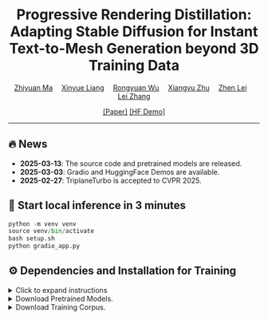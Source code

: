 
<div align="center">
<h1>Progressive Rendering Distillation: Adapting Stable Diffusion for Instant Text-to-Mesh Generation beyond 3D Training Data</h1>

<div>
    <a href='https://scholar.google.com/citations?user=F15mLDYAAAAJ&hl=en' target='_blank'>Zhiyuan Ma</a>&emsp;
    <a href='https://scholar.google.com/citations?user=R9PlnKgAAAAJ&hl=en' target='_blank'>Xinyue Liang</a>&emsp;
    <a href='https://scholar.google.com/citations?user=A-U8zE8AAAAJ&hl=en' target='_blank'>Rongyuan Wu</a>&emsp;
    <a href='https://scholar.google.com/citations?user=1rbNk5oAAAAJ&hl=zh-CN' target='_blank'>Xiangyu Zhu</a>&emsp;
    <a href='https://scholar.google.com/citations?user=cuJ3QG8AAAAJ&hl=en' target='_blank'>Zhen Lei</a>&emsp;
    <a href='https://scholar.google.com/citations?user=tAK5l1IAAAAJ&hl=en' target='_blank'>Lei Zhang</a>
</div>


[[Paper]](https://arxiv.org/pdf/2406.08177)
[[HF Demo]](https://huggingface.co/spaces/ZhiyuanthePony/TriplaneTurbo)

---

</div>


## 🔥 News

- **2025-03-13**: The source code and pretrained models are released.
- **2025-03-03**: Gradio and HuggingFace Demos are available.
- **2025-02-27**: TriplaneTurbo is accepted to CVPR 2025.

## 🌟 Start local inference in 3 minutes

```python
python -m venv venv
source venv/bin/activate
bash setup.sh
python gradio_app.py
```

## ⚙️ Dependencies and Installation for Training
<details>
<summary> Click to expand instructions </summary>

1.  **Clone the necessary repositories:**
    Ensure you have cloned this repository (`TriplaneTurbo_v1`) and the `3dgrut` repository into your project's root directory.
    ```sh
    # If you haven't already cloned 3dgrut:
    git clone https://github.com/nv-tlabs/3dgrut.git
    ```

2.  **Create and activate the Conda environment:**
    We recommend creating a new environment named `triplaneturbo` with Python 3.11, as required by the `3dgrut` dependency.
    ```sh
    conda create -n triplaneturbo python=3.11 -y
    conda activate triplaneturbo
    ```

3.  **Install dependencies:**
    Run the following commands sequentially to install PyTorch, specific versions of extensions, and other requirements:
    ```sh
    # Install PyTorch with CUDA 12.1
    conda install pytorch==2.2.0 torchvision==0.17.0 torchaudio==2.2.0 pytorch-cuda=12.1 -c pytorch -c nvidia -y
    
    # Install compatible xformers and ninja using pip
    pip install xformers==0.0.25 
    pip install ninja
    
    # Install requirements from 3dgrut repository
    pip install -r ./3dgrut/requirements.txt
    
    # Install tiny-cuda-nn and nerfacc
    pip install git+https://github.com/NVlabs/tiny-cuda-nn/#subdirectory=bindings/torch
    pip install git+https://github.com/KAIR-BAIR/nerfacc.git@v0.5.2
    
    # Install custom CUDA extensions (KNN and Frequency Encoding)
    # Ensure you are in the project root directory (TriplaneTurbo_v1)
    (cd custom/primiturbo/extern/knn && python setup.py install)
    (cd custom/primiturbo/extern/frequency_encoding && python setup.py install)
    
    # Install the 3dgrut library itself
    pip install ./3dgrut
    
    # Install main project requirements
    pip install -r requirements.txt


    ```

    *Note on GCC version for tiny-cuda-nn:* If you encounter issues installing `tiny-cuda-nn`, you might need a specific GCC version (e.g., 9.5.0). You can install it within your conda environment using `conda install -c conda-forge gxx=9.5.0` before running the `pip install tiny-cuda-nn` command.

</details>

<details>
<summary> Download Pretrained Models. </summary>

```python
python scripts/prepare/download.py
```
</details>

<details>
<summary> Download Training Corpus. </summary>

```python
python scripts/prepare/download.py
```
</details>

